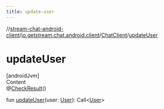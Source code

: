 ```yaml
---
title: update-user
---
```

//[stream-chat-android-client](../../../index.md)/[io.getstream.chat.android.client](../index.md)/[ChatClient](index.md)/[updateUser](updateUser.md)



# updateUser  
[androidJvm]  
Content  
@[CheckResult](https://developer.android.com/reference/kotlin/androidx/annotation/CheckResult.html)()  
  
fun [updateUser](updateUser.md)(user: [User](../../io.getstream.chat.android.client.models/User/index.md)): Call&lt;[User](../../io.getstream.chat.android.client.models/User/index.md)&gt;  



